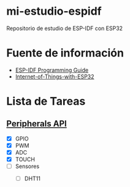 # mi-estudio-espidf
Repositorio de estudio de ESP-IDF con ESP32 

# Fuente de información
- [ESP-IDF Programming Guide](https://docs.espressif.com/projects/esp-idf/en/latest/esp32/)
- [Internet-of-Things-with-ESP32](https://github.com/PacktPublishing/Internet-of-Things-with33-ESP32)

# Lista de Tareas 

## [Peripherals API](https://docs.espressif.com/projects/esp-idf/en/latest/esp32/api-reference/peripherals/index.html)
- [x] GPIO
- [x] PWM
- [x] ADC
- [x] TOUCH
- [ ] Sensores 
    - [ ] DHT11
    
